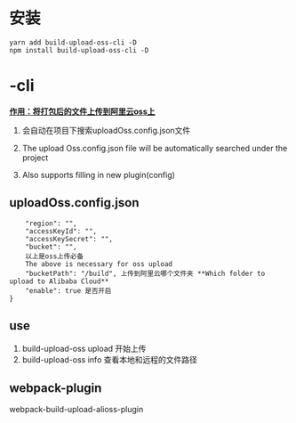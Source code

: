 # 安装
````
yarn add build-upload-oss-cli -D
npm install build-upload-oss-cli -D
````
# -cli
<u>**<u>作用：将打包后的文件上传到阿里云oss上</u>**</u>

1. 会自动在项目下搜索uploadOss.config.json文件 


1. The upload Oss.config.json file will be automatically searched under the project
2. Also supports filling in new plugin(config)

## uploadOss.config.json

```{
    "region": "",
    "accessKeyId": "",
    "accessKeySecret": "",
    "bucket": "",
    以上是oss上传必备
    The above is necessary for oss upload
    "bucketPath": "/build", 上传到阿里云哪个文件夹 **Which folder to upload to Alibaba Cloud**
    "enable": true 是否开启
}
```

## use
1. build-upload-oss upload 开始上传
2. build-upload-oss info 查看本地和远程的文件路径

## webpack-plugin
webpack-build-upload-alioss-plugin